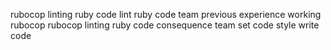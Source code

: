 rubocop linting ruby code lint ruby code team previous experience working rubocop rubocop linting ruby code consequence team set code style write code